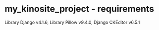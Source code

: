 # my_kinosite_project - requirements
Library Django v4.1.6,
Library Pillow v9.4.0,
Django CKEditor v6.5.1
